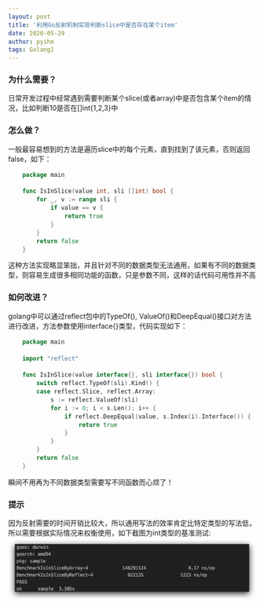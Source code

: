 ```yaml
---
layout: post
title: '利用Go反射机制实现判断slice中是否存在某个item'
date: 2020-05-29
author: pyihe
tags: Golang1
---
```


### 为什么需要？

日常开发过程中经常遇到需要判断某个slice(或者array)中是否包含某个item的情况，比如判断10是否在[]int{1,2,3}中

### 怎么做？
一般最容易想到的方法是遍历slice中的每个元素，直到找到了该元素，否则返回false，如下：
```go
    package main

    func IsInSlice(value int, sli []int) bool {
    	for _, v := range sli {
    		if value == v {
    			return true
    		}
    	}
    	return false
    }
```
这种方法实现略显笨拙，并且针对不同的数据类型无法通用，如果有不同的数据类型，则容易生成很多相同功能的函数，只是参数不同，这样的话代码可用性并不高

### 如何改进？
golang中可以通过reflect包中的TypeOf(), ValueOf()和DeepEqual()接口对方法进行改进，方法参数使用interface{}类型，代码实现如下：
```go
    package main

    import "reflect"    

    func IsInSlice(value interface{}, sli interface{}) bool {
	    switch reflect.TypeOf(sli).Kind() {
	    case reflect.Slice, reflect.Array:
		    s := reflect.ValueOf(sli)
		    for i := 0; i < s.Len(); i++ {
			    if reflect.DeepEqual(value, s.Index(i).Interface()) {
				    return true
			    }
		    }
	    }
	    return false
    }
```
瞬间不用再为不同数据类型需要写不同函数而心烦了！

### 提示
因为反射需要的时间开销比较大，所以通用写法的效率肯定比特定类型的写法低，所以需要根据实际情况来权衡使用，如下截图为int类型的基准测试: 
![](/assets/img/2020-05-29/基准测试.jpg)
